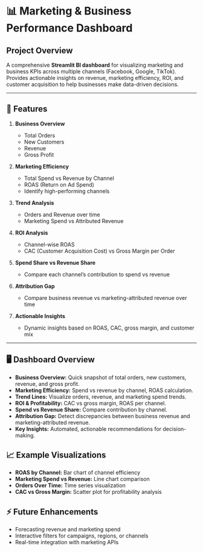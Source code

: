 # 📊 Marketing & Business Performance Dashboard

## Project Overview
A comprehensive **Streamlit BI dashboard** for visualizing marketing and business KPIs across multiple channels (Facebook, Google, TikTok).  
Provides actionable insights on revenue, marketing efficiency, ROI, and customer acquisition to help businesses make data-driven decisions.

---

## 🚀 Features

1. **Business Overview**
   - Total Orders
   - New Customers
   - Revenue
   - Gross Profit

2. **Marketing Efficiency**
   - Total Spend vs Revenue by Channel
   - ROAS (Return on Ad Spend)
   - Identify high-performing channels

3. **Trend Analysis**
   - Orders and Revenue over time
   - Marketing Spend vs Attributed Revenue

4. **ROI Analysis**
   - Channel-wise ROAS
   - CAC (Customer Acquisition Cost) vs Gross Margin per Order

5. **Spend Share vs Revenue Share**
   - Compare each channel’s contribution to spend vs revenue

6. **Attribution Gap**
   - Compare business revenue vs marketing-attributed revenue over time

7. **Actionable Insights**
   - Dynamic insights based on ROAS, CAC, gross margin, and customer mix

---

## 🖥 Dashboard Overview

- **Business Overview:** Quick snapshot of total orders, new customers, revenue, and gross profit.
- **Marketing Efficiency:** Spend vs revenue by channel, ROAS calculation.
- **Trend Lines:** Visualize orders, revenue, and marketing spend trends.
- **ROI & Profitability:** CAC vs gross margin, ROAS per channel.
- **Spend vs Revenue Share:** Compare contribution by channel.
- **Attribution Gap:** Detect discrepancies between business revenue and marketing-attributed revenue.
- **Key Insights:** Automated, actionable recommendations for decision-making.

## 📈 Example Visualizations

- **ROAS by Channel:** Bar chart of channel efficiency
- **Marketing Spend vs Revenue:** Line chart comparison
- **Orders Over Time:** Time series visualization
- **CAC vs Gross Margin:** Scatter plot for profitability analysis

## ⚡ Future Enhancements

- Forecasting revenue and marketing spend
- Interactive filters for campaigns, regions, or channels
- Real-time integration with marketing APIs
